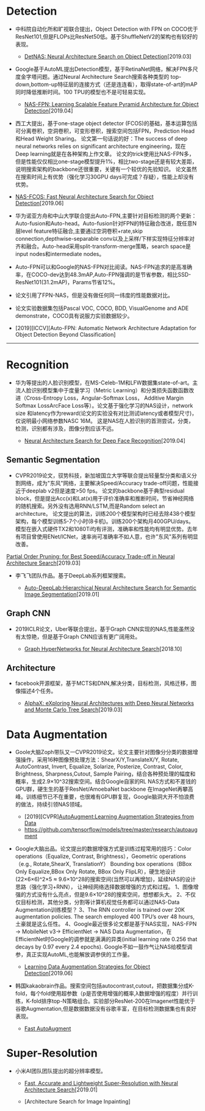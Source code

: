 
# Detection

- 中科院自动化所和旷视联合提出，Object Detection with FPN on COCO优于ResNet101,但是FLOPs比ResNet50低。基于ShuffleNetV2的架构也有较好的表现。

  - [DetNAS: Neural Architecture Search on Object Detection](https://arxiv.org/pdf/1903.10979v1.pdf)[2019.03]

- Google基于AutoML提出Detection模型，基于RetinaNet网络，解决FPN多尺度金字塔问题。通过Neural Architecture Search搜索各种类型的
top-down,bottom-up特征层的连接方式（还是连连看），取得state-of-art的mAP同时降低推断时间。100 TPU的模型也不是可轻易实现。

  - [NAS-FPN: Learning Scalable Feature Pyramid Architecture for Object Detection](https://arxiv.org/pdf/1904.07392.pdf)[2019.04]
  
 - 西工大提出，基于one-stage object detector (FCOS)的基础，基本运算包括可分离卷积，空洞卷积，可变形卷积，搜索空间包括FPN，Prediction Head和Head Weight Sharing。
 论文第一句话说的好：The success of deep neural networks relies on significant architecture engineering，现在Deep learning就是在各种架构上作文章。
 论文的trick使用比NAS-FPN多，但是性能仅仅相比one-stage模型提升1%，相比two-stage还是有较大差距，说明搜索架构的backbone还很重要，关键有一个较优的先验知识。
 论文虽然在搜索时间上有优势（强化学习30GPU days可完成？存疑），性能上却没有优势。
 
  - [NAS-FCOS: Fast Neural Architecture Search for Object Detection](https://arxiv.org/pdf/1906.04423.pdf)[2019.06]

 - 华为诺亚方舟和中山大学联合提出Auto-FPN,主要针对目标检测的两个更新：Auto-fusion和Auto-head。Auto-fusion针对FPN的特征融合改进，既任意N层level feature特征融合,主要通过空洞卷积+rate,skip connection,depthwise-separable conv以及上采样/下样实现特征分辨率对齐和融合。Auto-head采用split-transform-merge策略，search space是input nodes和intermediate nodes。
  - Auto-FPN可以和Google的NAS-FPN对比阅读。NAS-FPN追求的是高准确率，在COCO-dev达到48.3mAP,Auto-FPN强调的是节省参数，相比SSD-ResNet101(31.2mAP)，Params节省12%。
  - 论文引用了FPN-NAS，但是没有做任何同一纬度的性能数据对比。
  - 论文实验数据集包括Pascal VOC, COCO, BDD, VisualGenome and ADE demonstrate，COCO具有说服力实验数据较少。
 
  - [2019][ICCV][Auto-FPN: Automatic Network Architecture Adaptation for Object Detection Beyond Classification]

---

# Recognition

- 华为等提出的人脸识别模型，在MS-Celeb-1M和LFW数据集state-of-art。主流人脸识别模型集中于度量学习（Metric Learning）和分类损失函数函数改进（Cross-Entropy Loss，Angular-Softmax Loss，
Additive Margin Softmax LossArcFace Loss等）。论文基于强化学习的NAS设计，network size 和latency作为reward(论文的实验没有对比测试latency或者模型尺寸)，仅说明最小网络参数NASC 16M。
这是NAS在人脸识别的首测尝试，分类，检测，识别都有涉及，图像分割应该不远。

  - [Neural Architecture Search for Deep Face Recognition](https://arxiv.org/pdf/1904.09523.pdf)[2019.04]

## Semantic  Segmentation

- CVPR2019论文，驭势科技，新加坡国立大学等联合提出轻量型分类和语义分割网络，成为"东风"网络，主要解决Speed/Accuracy trade-off问题，性能接近于deeplab v2但是速度>50 fps。
论文的backbone基于典型residual block，但是提出Acc(x)和Lat(x)用于评价准确率和推断时间，节省神经网络的随机搜索。另外没有选用RNN/LSTM,而是Random select an architecture。
论文提出的算法，训练200个模型架构时已经去除438个模型架构，每个模型训练5-7个小时(8卡机)。训练200个架构月400GPU/days。
模型在嵌入式硬件TX2和1080Ti均有评测，准确率和性能均有明显优势。去年有项目曾使用ENet/ICNet，速率尚可准确率不如人意，也许"东风"系列有明显改善。

[Partial Order Pruning: for Best Speed/Accuracy Trade-off in Neural Architecture Search](https://arxiv.org/pdf/1903.03777.pdf)[2019.03]

- 李飞飞团队作品。基于DeepLab系列框架搜索。

  - [Auto-DeepLab:Hierarchical Neural Architecture Search for Semantic Image Segmentation](https://arxiv.org/pdf/1901.02985.pdf)[2019.01]


## Graph CNN

- 2019ICLR论文，Uber等联合提出，基于Graph CNN实现的NAS,性能虽然没有太惊艳，但是基于Graph CNN应该有更广阔用处。

  - [Graph HyperNetworks for Neural Architecture Search](https://arxiv.org/pdf/1810.05749.pdf)[2018.10]


## Architecture

- facebook开源框架，基于MCTS和DNN,解决分类，目标检测，风格迁移，图像描述4个任务。

  - [AlphaX: eXploring Neural Architectures with Deep Neural Networks and Monte Carlo Tree Search](https://arxiv.org/pdf/1903.11059.pdf)[2019.03]

# Data Augmentation

- Goole大脑Zoph带队又一CVPR2019论文。论文主要针对图像分分类的数据增强操作，采用16种图像预处理方法：ShearX/Y,TranslateX/Y, Rotate, AutoContrast, Invert, Equalize, Solarize, Posterize, 
Contrast, Color, Brightness, Sharpness,Cutout, Sample Pairing，结合各种预处理的幅度和概率，生成2.9×10^32搜索空间。结合Google自家的RL NAS方式和不差钱的GPU群，硬生生的基于ResNet/AmoebaNet backbone
在ImageNet再攀高峰。训练细节已不在重要，也很难有GPU群复现，Google脑洞大开不怕浪费的做法，持续引领NAS领域。

  - [2019][CVPR][AutoAugment:Learning Augmentation Strategies from Data](https://zpascal.net/cvpr2019/Cubuk_AutoAugment_Learning_Augmentation_Strategies_From_Data_CVPR_2019_paper.pdf)
  - https://github.com/tensorflow/models/tree/master/research/autoaugment 
- Google大脑出品。论文提出的数据增强方式是训练过程常用的技巧：Color operations（Equalize, Contrast, Brightness），Geometric operations（e.g., Rotate,ShearX, TranslationY）
Bounding box operations（BBox Only Equalize,BBox Only Rotate, BBox Only FlipLR），硬生地设计(22×6×6)^2×5 ≈ 9.6×10^28的搜索空间(当然可以再增加)，延续NAS的设计思路（强化学习+RNN），
让神经网络选择数据增强的方式和过程。
    1、图像增强的方式没有什么亮点，但是9.6×10^28的搜索空间，想想都头大。
    2、不仅仅目标检测，其他分类，分割等计算机视觉任务都可以通过NAS-Data Augmentation训练模型？
    3、The RNN controller is trained over 20K augmentation policies. The search employed 400 TPU’s over 48 hours,土豪就是这么任性。
    4、Google最近很多论文都是基于NAS实现，NAS-FPN -> MobileNet v3-> EfficientNet -> NAS Data Augmentation，在EfficientNet时Google的调参就是满满的异类(initial learning rate 0.256 that decays by 0.97 every 2.4 epochs).
    Google不如一鼓作气让NAS给模型调参，真正实现AutoML,也能解放调参侠的工作量。

  - [Learning Data Augmentation Strategies for Object Detection](https://arxiv.org/pdf/1906.11172.pdf)[2019.06]

- 韩国kakaobrain作品。搜索空间包括autocontrast,cutout，把数据集分成K-fold，每个fold使用超参数（p是否使用增强的概率,λ数据增强的程度）并行训练，K-fold排序top-N策略组合。实验部分ResNet-200在Imagenet性能优于谷歌Augmentation,但是数据数据没有谷歌丰富，在目标检测数据集也有良好表现。

  - [Fast AutoAugment](https://arxiv.org/pdf/1905.00397.pdf)


# Super-Resolution 

- 小米AI团队团队提出的超分辨率模型。

  - [Fast, Accurate and Lightweight Super-Resolution with Neural Architecture Search](https://arxiv.org/pdf/1901.07261.pdf)[2019.01]


  - [Architecture Search for Image Inpainting]
  
  